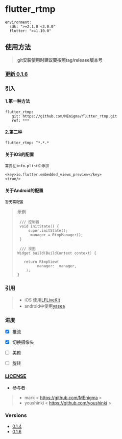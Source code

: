 # flutter_rtmp

```
environment:
  sdk: ">=2.1.0 <3.0.0"
  flutter: ">=1.10.0"
```

## 使用方法
>   **git安装使用时建议要按照tag/release版本号**

### [更新 0.1.6](https://github.com/MEnigma/flutter_rtmp/blob/master/CHANGELOG.md)


### 引入
#### 1.第一种方法
    flutter_rtmp:
       git: https://github.com/MEnigma/flutter_rtmp.git
       ref: ***

#### 2.第二种
    flutter_rtmp: ^*.*.*

#### 关于iOS的配置
```
需要在info.plist中添加 

<key>io.flutter.embedded_views_preview</key>
<true/>
```
#### 关于Android的配置
```
暂无需配置
```

>示例
>   ```
>    /// 控制器
>    void initState() {
>        super.initState();
>        _manager = RtmpManager();
>    }
>
>    /// 视图
>   Widget build(BuildContext context) {
>
>      return RtmpView(
>            manager: _manager,
>       );
>   }
>   ```
    
### 引用

>*   iOS 使用[LFLiveKit](https://github.com/LaiFengiOS/LFLiveKit)
>*   android中使用[yasea](https://github.com/begeekmyfriend/yasea)

### 进度

* [x] 推流
* [x] 切换摄像头
* [ ] 美颜
* [ ] 旋转


### [LICENSE](https://github.com/MEnigma/flutter_rtmp/blob/master/LICENSE)

* 参与者
>* mark < https://github.com/MEnigma >
>* youshinki < https://github.com/youshinki >

### Versions
* [0.1.4](https://github.com/MEnigma/flutter_rtmp/tree/v0.1.4)
* [0.1.6](https://github.com/MEnigma/flutter_rtmp/tree/v0.1.6)
